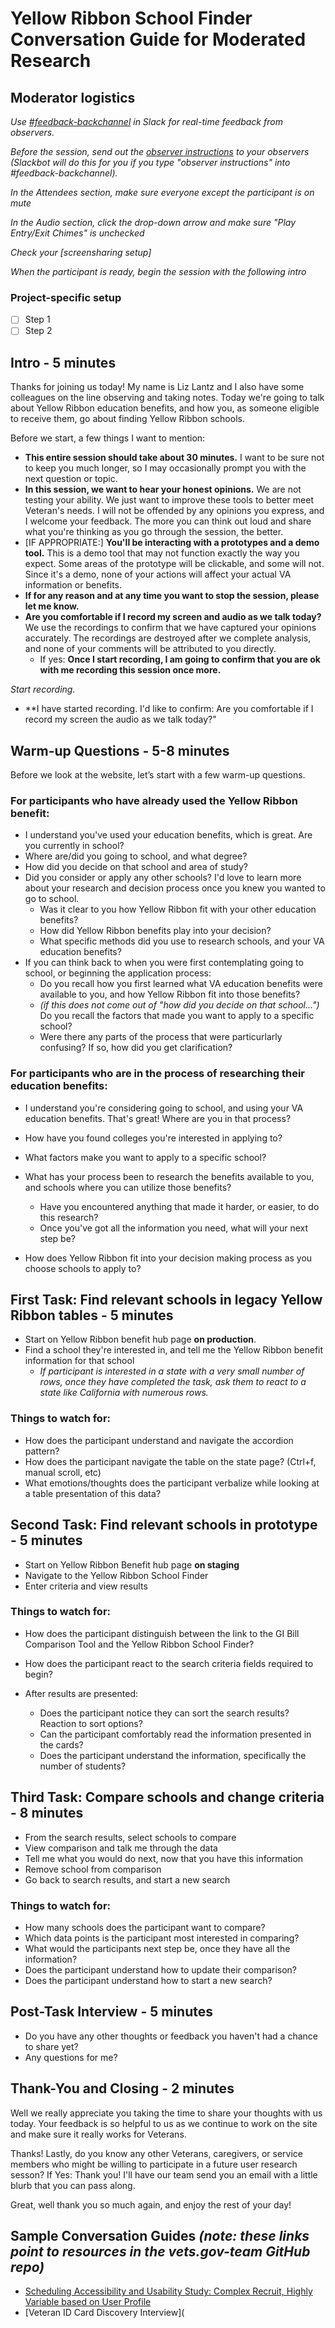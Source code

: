 # Yellow Ribbon School Finder Conversation Guide for Moderated Research

## Moderator logistics

*Use [#feedback-backchannel](https://dsva.slack.com/messages/C40B45NJK/details/) in Slack for real-time feedback from observers.*

*Before the session, send out the [observer instructions](https://github.com/department-of-veterans-affairs/va.gov-team/blob/master/platform/research/during-research/howto-observer-instructions.md) to your observers (Slackbot will do this for you if you type "observer instructions" into #feedback-backchannel).*

*In the Attendees section, make sure everyone except the participant is on mute*

*In the Audio section, click the drop-down arrow and make sure "Play Entry/Exit Chimes" is unchecked*

*Check your [screensharing setup]*

*When the participant is ready, begin the session with the following intro*

### Project-specific setup

- [ ] Step 1
- [ ] Step 2

## Intro - 5 minutes

Thanks for joining us today! My name is Liz Lantz and I also have some colleagues on the line observing and taking notes. Today we're going to talk about Yellow Ribbon education benefits, and how you, as someone eligible to receive them, go about finding Yellow Ribbon schools. 

Before we start, a few things I want to mention:

- **This entire session should take about 30 minutes.** I want to be sure not to keep you much longer, so I may occasionally prompt you with the next question or topic.
- **In this session, we want to hear your honest opinions.** We are not testing your ability. We just want to improve these tools to better meet Veteran's needs. I will not be offended by any opinions you express, and I welcome your feedback.  The more you can think out loud and share what you're thinking as you go through the session, the better.
- [IF APPROPRIATE:] **You'll be interacting with a prototypes and a demo tool.** This is a demo tool that may not function exactly the way you expect. Some areas of the prototype will be clickable, and some will not. Since it's a demo, none of your actions will affect your actual VA information or benefits.
- **If for any reason and at any time you want to stop the session, please let me know.** 
- **Are you comfortable if I record my screen and audio as we talk today?** We use the recordings to confirm that we have captured your opinions accurately. The recordings are destroyed after we complete analysis, and none of your comments will be attributed to you directly. 
  - If yes: **Once I start recording, I am going to confirm that you are ok with me recording this session once more.** 

*Start recording.*

- **I have started recording. I'd like to confirm: Are you comfortable if I record my screen the audio as we talk today?" 

## Warm-up Questions  - 5-8 minutes

Before we look at the website, let’s start with a few warm-up questions.

### For participants who have already used the Yellow Ribbon benefit:

- I understand you've used your education benefits, which is great. Are you currently in school?
- Where are/did you going to school, and what degree?
- How did you decide on that school and area of study?
- Did you consider or apply any other schools? I'd love to learn more about your research and decision process once you knew you wanted to go to school.
  - Was it clear to you how Yellow Ribbon fit with your other education benefits?
  - How did Yellow Ribbon benefits play into your decision?
  - What specific methods did you use to research schools, and your VA education benefits?
- If you can think back to when you were first contemplating going to school, or beginning the application process:
  - Do you recall how you first learned what VA education benefits were available to you, and how Yellow Ribbon fit into those benefits?
  - *(if this does not come out of "how did you decide on that school...")* Do you recall the factors that made you want to apply to a specific school?
  - Were there any parts of the process that were particurlarly confusing? If so, how did you get clarification?

### For participants who are in the process of researching their education benefits:

- I understand you're considering going to school, and using your VA education benefits. That's great! Where are you in that process?

- How have you found colleges you're interested in applying to? 

- What factors make you want to apply to a specific school?

- What has your process been to research the benefits available to you, and schools where you can utilize those benefits?

  - Have you encountered anything that made it harder, or easier, to do this research?
  - Once you've got all the information you need, what will your next step be?

- How does Yellow Ribbon fit into your decision making process as you choose schools to apply to?

  

## First Task: Find relevant schools in legacy Yellow Ribbon tables - 5 minutes

- Start on Yellow Ribbon benefit hub page **on production**.
- Find a school they're interested in, and tell me the Yellow Ribbon benefit information for that school
  - *If participant is interested in a state with a very small number of rows, once they have completed the task, ask them to react to a state like California with numerous rows.*

### Things to watch for:

- How does the participant understand and navigate the accordion pattern?
- How does the participant navigate the table on the state page? (Ctrl+f, manual scroll, etc)
- What emotions/thoughts does the participant verbalize while looking at a table presentation of this data?

## Second Task: Find relevant schools in prototype - 5  minutes

- Start on Yellow Ribbon Benefit hub page **on staging**
- Navigate to the Yellow Ribbon School Finder
- Enter criteria and view results

### Things to watch for:

- How does the participant distinguish between the link to the GI Bill Comparison Tool and the Yellow Ribbon School Finder?

- How does the participant react to the search criteria fields required to begin?

- After results are presented:

  - Does the participant notice they can sort the search results? Reaction to sort options?
  - Can the participant comfortably read the information presented in the cards?
  - Does the participant understand the information, specifically the number of students?

  

## Third Task: Compare schools and change criteria - 8 minutes

- From the search results, select schools to compare
- View comparison and talk me through the data
- Tell me what you would do next, now that you have this information
- Remove school from comparison
- Go back to search results, and start a new search

### Things to watch for:

- How many schools does the participant want to compare?
- Which data points is the participant most interested in comparing?
- What would the participants next step be, once they have all the information?
- Does the participant understand how to update their comparison?
- Does the participant understand how to start a new search?

## Post-Task Interview - 5 minutes

- Do you have any other thoughts or feedback you haven't had a chance to share yet?
- Any questions for me? 

## Thank-You and Closing - 2 minutes

Well we really appreciate you taking the time to share your thoughts with us today. Your feedback is so helpful to us as we continue to work on the site and make sure it really works for Veterans.

Thanks! Lastly, do you know any other Veterans, caregivers, or service members who might be willing to participate in a future user research sesson? 
    If Yes: Thank you! I'll have our team send you an email with a little blurb that you can pass along. 

Great, well thank you so much again, and enjoy the rest of your day!

## Sample Conversation Guides _(note: these links point to resources in the vets.gov-team GitHub repo)_

- [Scheduling Accessibility and Usability Study: Complex Recruit, Highly Variable based on User Profile](https://github.com/department-of-veterans-affairs/va.gov-team/blob/master/products/health-care/appointments/research/2017-studies/access-usability/access-usability-conversation-guide.md) 
- [Veteran ID Card Discovery Interview](
